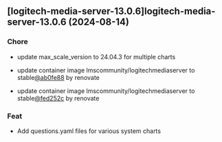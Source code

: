 

## [logitech-media-server-13.0.6]logitech-media-server-13.0.6 (2024-08-14)

### Chore



- update max_scale_version to 24.04.3 for multiple charts

- update container image lmscommunity/logitechmediaserver to stable[@ab0fe88](https://github.com/ab0fe88) by renovate

- update container image lmscommunity/logitechmediaserver to stable[@fed252c](https://github.com/fed252c) by renovate

### Feat



- Add questions.yaml files for various system charts